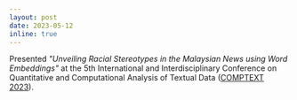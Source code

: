 ```yaml
---
layout: post
date: 2023-05-12
inline: true
---
```

Presented *"Unveiling Racial Stereotypes in the Malaysian News using Word Embeddings"* at the 5th International and Interdisciplinary Conference on Quantitative and Computational Analysis of Textual Data ([COMPTEXT 2023](https://www.comptextconference.org/)).
